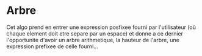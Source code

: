 # Arbre

Cet algo prend en entrer une expression posfixee fourni par l'utilisateur (où chaque element doit etre separe par un espace)
et donne a ce dernier l'opportunite d'avoir un arbre arithmetique, la hauteur de l'arbre, une expression prefixee de celle fourni...
